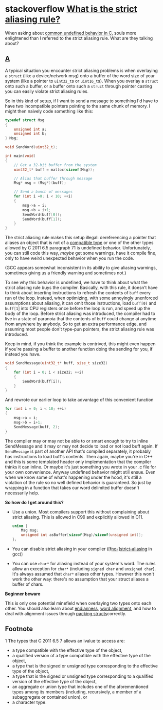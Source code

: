 # stackoverflow [What is the strict aliasing rule?](https://stackoverflow.com/questions/98650/what-is-the-strict-aliasing-rule)

When asking about [common undefined behavior in C](https://stackoverflow.com/questions/98340/what-are-the-common-undefinedunspecified-behavior-for-c-that-you-run-into), souls more enlightened than I referred to the strict aliasing rule.
What are they talking about?



## [A](https://stackoverflow.com/a/99010)

A typical situation you encounter strict aliasing problems is when overlaying a `struct` (like a device/network msg) onto a buffer of the word size of your system (like a pointer to `uint32_t`s or `uint16_t`s). When you overlay a `struct` onto such a buffer, or a buffer onto such a `struct` through pointer casting you can easily violate strict aliasing rules.

So in this kind of setup, if I want to send a message to something I'd have to have two incompatible pointers pointing to the same chunk of memory. I might then naively code something like this:

```c
typedef struct Msg
{
    unsigned int a;
    unsigned int b;
} Msg;

void SendWord(uint32_t);

int main(void)
{
    // Get a 32-bit buffer from the system
    uint32_t* buff = malloc(sizeof(Msg));

    // Alias that buffer through message
    Msg* msg = (Msg*)(buff);

    // Send a bunch of messages    
    for (int i =0; i < 10; ++i)
    {
        msg->a = i;
        msg->b = i+1;
        SendWord(buff[0]);
        SendWord(buff[1]);   
    }
}
```

The strict aliasing rule makes this setup illegal: dereferencing a pointer that aliases an object that is not of a [compatible type](http://en.cppreference.com/w/c/language/type) or one of the other types allowed by C 2011 6.5 paragraph 71 is undefined behavior. Unfortunately, you can still code this way, *maybe* get some warnings, have it compile fine, only to have weird unexpected behavior when you run the code.

(GCC appears somewhat inconsistent in its ability to give aliasing warnings, sometimes giving us a friendly warning and sometimes not.)

To see why this behavior is undefined, we have to think about what the strict aliasing rule buys the compiler. Basically, with this rule, it doesn't have to think about inserting instructions to refresh the contents of `buff` every run of the loop. Instead, when optimizing, with some annoyingly unenforced assumptions about aliasing, it can omit those instructions, load `buff[0]` and `buff[1`] into CPU registers once before the loop is run, and speed up the body of the loop. Before strict aliasing was introduced, the compiler had to live in a state of paranoia that the contents of `buff` could change at anytime from anywhere by anybody. So to get an extra performance edge, and assuming most people don't type-pun pointers, the strict aliasing rule was introduced.

Keep in mind, if you think the example is contrived, this might even happen if you're passing a buffer to another function doing the sending for you, if instead you have.

```c
void SendMessage(uint32_t* buff, size_t size32)
{
    for (int i = 0; i < size32; ++i) 
    {
        SendWord(buff[i]);
    }
}
```

And rewrote our earlier loop to take advantage of this convenient function

```c
for (int i = 0; i < 10; ++i)
{
    msg->a = i;
    msg->b = i+1;
    SendMessage(buff, 2);
}
```

The compiler may or may not be able to or smart enough to try to inline SendMessage and it may or may not decide to load or not load buff again. If `SendMessage` is part of another API that's compiled separately, it probably has instructions to load buff's contents. Then again, maybe you're in C++ and this is some templated header only implementation that the compiler thinks it can inline. Or maybe it's just something you wrote in your .c file for your own convenience. Anyway undefined behavior might still ensue. Even when we know some of what's happening under the hood, it's still a violation of the rule so no well defined behavior is guaranteed. So just by wrapping in a function that takes our word delimited buffer doesn't necessarily help.

**So how do I get around this?**

- Use a union. Most compilers support this without complaining about strict aliasing. This is allowed in C99 and explicitly allowed in C11.

  ```c
  union {
      Msg msg;
      unsigned int asBuffer[sizeof(Msg)/sizeof(unsigned int)];
  };
  ```

- You can disable strict aliasing in your compiler ([f[no-\]strict-aliasing](http://gcc.gnu.org/onlinedocs/gcc-4.6.1/gcc/Optimize-Options.html#index-fstrict_002daliasing-825) in gcc))

- You can use `char*` for aliasing instead of your system's word. The rules allow an exception for `char*` (including `signed char` and `unsigned char`). It's always assumed that `char*` aliases other types. However this won't work the other way: there's no assumption that your struct aliases a buffer of chars.

**Beginner beware**

This is only one potential minefield when overlaying two types onto each other. You should also learn about [endianness](http://en.wikipedia.org/wiki/Endianness), [word alignment](http://web.archive.org/web/20170708093042/http://www.cs.umd.edu:80/class/sum2003/cmsc311/Notes/Data/aligned.html), and how to deal with alignment issues through [packing structs](http://grok2.com/structure_packing.html)correctly.

## Footnote

1 The types that C 2011 6.5 7 allows an lvalue to access are:

- a type compatible with the effective type of the object,
- a qualified version of a type compatible with the effective type of the object,
- a type that is the signed or unsigned type corresponding to the effective type of the object,
- a type that is the signed or unsigned type corresponding to a qualified version of the effective type of the object,
- an aggregate or union type that includes one of the aforementioned types among its members (including, recursively, a member of a subaggregate or contained union), or
- a character type.